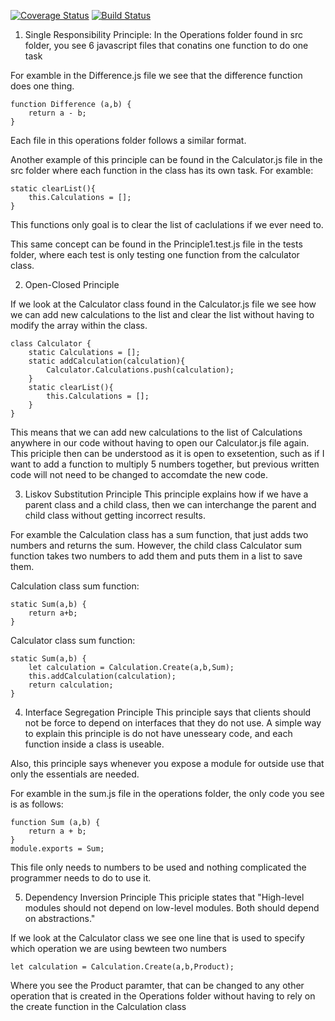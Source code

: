 [![Coverage Status](https://coveralls.io/repos/github/AbakirH/Abakir_Hanna_IS219_CodingPrinciplesCalculator/badge.svg?branch=master)](https://coveralls.io/github/AbakirH/Abakir_Hanna_IS219_CodingPrinciplesCalculator?branch=master)
[![Build Status](https://travis-ci.com/AbakirH/Abakir_Hanna_IS219_CodingPrinciplesCalculator.svg?branch=master)](https://travis-ci.com/github/AbakirH/Abakir_Hanna_IS219_CodingPrinciplesCalculator)


1. Single Responsibility Principle:
In the Operations folder found in src folder, you see 6 javascript files that conatins one function to do one task

For examble in the Difference.js file we see that the difference function does one thing.
```
function Difference (a,b) {
    return a - b;
}
```
Each file in this operations folder follows a similar format.

Another example of this principle can be found in the Calculator.js file in the src folder where each function in the class has its own task.
For examble: 
```
static clearList(){
    this.Calculations = [];
}
```
This functions only goal is to clear the list of caclulations if we ever need to.

This same concept can be found in the Principle1.test.js file in the tests folder, where each test is only testing one function from the calculator class.

2. Open-Closed Principle

If we look at the Calculator class found in the Calculator.js file we see how we can add new calculations to the list and clear the list without having to modify the array within the class.

```
class Calculator {
    static Calculations = [];
    static addCalculation(calculation){
        Calculator.Calculations.push(calculation);
    }
    static clearList(){
        this.Calculations = [];
    }
}
```

This means that we can add new calculations to the list of Calculations anywhere in our code without having to open our Calculator.js file again. This priciple then can be understood as it is open to exsetention, such as if I want to add a function to multiply 5 numbers together, but previous written code will not need to be changed to accomdate the new code.

3. Liskov Substitution Principle
This principle explains how if we have a parent class and a child class, then we can interchange the parent and child class without getting incorrect results.

For examble the Calculation class has a sum function, that just adds two numbers and returns the sum. However, the child class Calculator sum function takes two numbers to add them and puts them in a list to save them.

Calculation class sum function:
```
static Sum(a,b) {
    return a+b;
}
```

Calculator class sum function:
```
static Sum(a,b) {
    let calculation = Calculation.Create(a,b,Sum);
    this.addCalculation(calculation);
    return calculation;
}
```


4. Interface Segregation Principle
This principle says that clients should not be force to depend on interfaces that they do not use. A simple way to explain this principle is do not have unesseary code, and each function inside a class is useable.

Also, this principle says whenever you expose a module for outside use that only the essentials are needed.

For examble in the sum.js file in the operations folder, the only code you see is as follows:
```
function Sum (a,b) {
    return a + b;
}
module.exports = Sum;
```
This file only needs to numbers to be used and nothing complicated the programmer needs to do to use it.

5. Dependency Inversion Principle
This priciple states that "High-level modules should not depend on low-level modules. Both should depend on abstractions."

If we look at the Calculator class we see one line that is used to specify which operation we are using bewteen two numbers

```
let calculation = Calculation.Create(a,b,Product);
```
Where you see the Product paramter, that can be changed to any other operation that is created in the Operations folder without having to rely on the create function in the Calculation class
